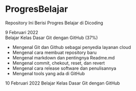 # ProgresBelajar
Repository Ini Berisi Progres Belajar di Dicoding

9 Februari 2022  
Belajar Kelas Dasar Git dengan GitHub (37%)
* Mengenal Git dan Github sebagai penyedia layanan cloud
* Mengenal cara membuat repository baru
* Mengenal markdown dan pentingnya Readme.md
* Mengenal commit, chekout,  reset, dan revert
* Mengenal cara release software dan penulisannya
* Mengenal tools yang ada di GitHub  

10 Februari 2022
Belajar Kelas Dasar Git dengan GitHub
